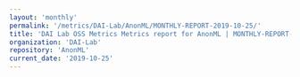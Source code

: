 ```yaml
---
layout: 'monthly'
permalink: '/metrics/DAI-Lab/AnonML/MONTHLY-REPORT-2019-10-25/'
title: 'DAI Lab OSS Metrics Metrics report for AnonML | MONTHLY-REPORT-2019-10-25'
organization: 'DAI-Lab'
repository: 'AnonML'
current_date: '2019-10-25'
---
```

